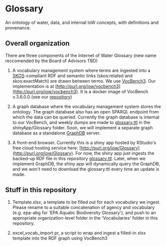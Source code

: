 # Glossary
An ontology of water, data, and internal IoW concepts, with definitions and provenance.

## Overall organization

There are three components of the Internet of Water Glossary (new name reccomended by the Board of Advisors TBD)

1. A vocabulary management system where terms are ingested into a [SKOS](https://www.w3.org/2004/02/skos/)-compliant RDF and semantic links (skos:related and skos:exactMatch) are drawn between terms. We use [VocBench3](http://vocbench.uniroma2.it/). Our implementation is at [http://purl.org/iow/vocbench3](http://purl.org/iow/vocbench3). It is a docker image of VocBench v.3.6.0.0 (see our [repository](https://github.com/internetofwater/docker-vocbench3))

2. A graph database where the vocabulary management system stores the ontology. The graph database also has an open SPARQL endpoint from which the data can be queried. Currently the graph database is internal to our VocBench, and weekly dumps are made to [glossary.ttl](https://github.com/internetofwater/Glossary/blob/master/shinyApp/Glossary/glossary.ttl) in the shinyApp/Glossary folder. Soon, we will implement a separate graph database as a standalone [GraphDB](http://graphdb.ontotext.com/) server. 

3. A front-end browser. Currently this is a shiny app hosted by RStudio's free cloud hosting service here: [http://purl.org/iow/Glossary](http://purl.org/iow/Glossary). For now, the shiny app just ingests the backed-up RDF file in this repository [glossary.ttl](https://github.com/internetofwater/Glossary/blob/master/shinyApp/Glossary/glossary.ttl). Later, when we implement GraphDB, the shiny app will dynamically query the GraphDB, and we won't need to download the glossary.ttl every time an update is made.

## Stuff in this repository

1. Template.xlsx, a template to be filled out for each vocabulary we ingest. Please rename to a suitable concatenation of agency and vocabulary (e.g. epa-abg for 'EPA Aquatic Biodiversity Glossary'), and push to an appropriate organization-level folder in the 'Vocabularies' folder in this repository.

2. excel_vocab_import.pr, a script to wrap and ingest a filled-in xlsx template into the RDF graph using VocBench3

